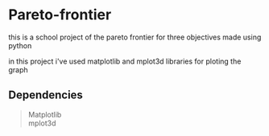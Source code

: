 # Pareto-frontier
this is a school project of the pareto frontier for three objectives made using python

in this project i've used matplotlib and mplot3d libraries for ploting the graph

## Dependencies 

 >Matplotlib<br>
 >mplot3d
